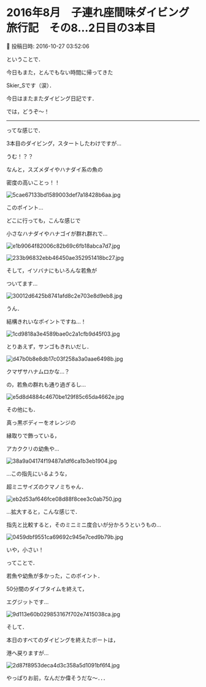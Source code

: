 # 2016年8月　子連れ座間味ダイビング旅行記　その8…2日目の3本目

📅 投稿日時: 2016-10-27 03:52:06

ということで．


今日もまた，とんでもない時間に帰ってきた


Skier_Sです（涙）．





今日はまたまたダイビング日記です．


では，どうぞ～！


----





ってな感じで．


3本目のダイビング，スタートしたわけですが…





うむ！？？


なんと，スズメダイやハナダイ系の魚の


密度の高いことっ！！




![5cae67133bd1589003def7a18428b6aa.jpg](images/5cae67133bd1589003def7a18428b6aa.jpg)







このポイント…


どこに行っても，こんな感じで


小さなハナダイやハナゴイが群れ群れで…




![e1b9064f82006c82b69c6fb18abca7d7.jpg](images/e1b9064f82006c82b69c6fb18abca7d7.jpg)









![233b96832ebb46450ae352951418bc27.jpg](images/233b96832ebb46450ae352951418bc27.jpg)







そして，イソバナにもいろんな若魚が


ついてます…




![30012d6425b8741afd8c2e703e8d9eb8.jpg](images/30012d6425b8741afd8c2e703e8d9eb8.jpg)




うん．


結構きれいなポイントですね…！




![1cd9818a3e4589bae0c2a1cfb9d45f03.jpg](images/1cd9818a3e4589bae0c2a1cfb9d45f03.jpg)







とりあえず，サンゴもきれいだし．




![d47b0b8e8db17c03f258a3a0aae6498b.jpg](images/d47b0b8e8db17c03f258a3a0aae6498b.jpg)







クマザサハナムロかな…？


の，若魚の群れも通り過ぎるし…




![e5d8d4884c4670be129f85c65da4662e.jpg](images/e5d8d4884c4670be129f85c65da4662e.jpg)







その他にも．


真っ黒ボディーをオレンジの


縁取りで飾っている，


アカククリの幼魚や…




![38a9a04174f19487a1df6ca1b3eb1904.jpg](images/38a9a04174f19487a1df6ca1b3eb1904.jpg)







…この指先にいるような，


超ミニサイズのクマノミちゃん．




![eb2d53af646fce08d88f8cee3c0ab750.jpg](images/eb2d53af646fce08d88f8cee3c0ab750.jpg)




…拡大すると，こんな感じで．


指先と比較すると，そのミニミニ度合いが分かろうというもの…




![0459dbf9551ca69692c945e7ced9b79b.jpg](images/0459dbf9551ca69692c945e7ced9b79b.jpg)




いや，小さい！





ってことで．


若魚や幼魚が多かった，このポイント．


50分間のダイブタイムを終えて，


エグジットです…




![9d113e60b029853167f702e7415038ca.jpg](images/9d113e60b029853167f702e7415038ca.jpg)







そして．


本日のすべてのダイビングを終えたボートは，


港へ戻りますが…




![2d87f8953deca4d3c358a5d1091bf6f4.jpg](images/2d87f8953deca4d3c358a5d1091bf6f4.jpg)




やっぱりお前，なんだか偉そうだな～．．．

